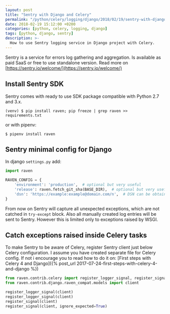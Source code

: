 ```yaml
---
layout: post
title: "Sentry with Django and Celery"
permalink: "/python/celery/logging/django/2018/02/19/sentry-with-django-and-celery/"
date: 2018-02-19 15:12:00 +0200
categories: [python, celery, logging, django]
tags: [python, django, sentry]
description: >-
  How to use Sentry logging service in Django project with Celery.
---
```


Sentry is a service for errors log gathering and aggregation.
Is available as paid SaaS or free to use standalone version.
Read more on [https://sentry.io/welcome/](https://sentry.io/welcome/)

## Install Sentry SDK

Sentry comes with ready to use SDK package compatible with Python 2.7 and 3.x.

```console
(venv) $ pip install raven; pip freeze | grep raven >> requirements.txt
```

or with pipenv:

```console
$ pipenv install raven
```

## Sentry minimal config for Django

In django `settings.py` add:

```python
import raven

RAVEN_CONFIG = {
    'environment': 'production',  # optional but very useful
    'release': raven.fetch_git_sha(BASE_DIR),  # optional but very useful
    'dsn': 'https://example:example@domain.com/n',  # DSN can be obtained from sentry panel
}
```

From now on Sentry will capture all unexpected exceptions,
which are not catched in `try-except` block.
Also all manually created log entries will be sent to Sentry.
However this is limited only to exceptions raised by WSGI.

## Catch exceptions raised inside Celery tasks

To make Sentry to be aware of Celery, register Sentry client just below Celery configuration.
I assume you have created separate file for Celery config. If not i encourage you to read how to do it on:
[First steps with Celery 4 and Django]({% post_url 2017-07-24-first-steps-with-celery-4-and-django %})

```python
from raven.contrib.celery import register_logger_signal, register_signal
from raven.contrib.django.raven_compat.models import client

register_logger_signal(client)
register_logger_signal(client)
register_signal(client)
register_signal(client, ignore_expected=True)
```
